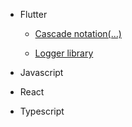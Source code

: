 - Flutter

  - [Cascade notation(...)](flutter/20220524.md)

  - [Logger library](flutter/20220525.md)

- Javascript

- React

- Typescript
